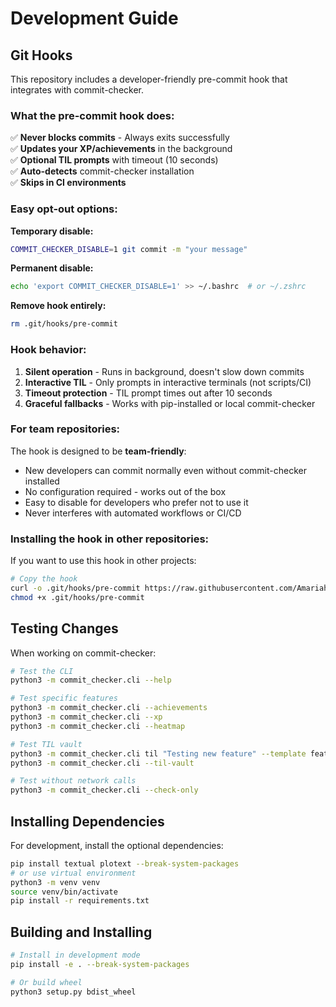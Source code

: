 # Development Guide

## Git Hooks

This repository includes a developer-friendly pre-commit hook that integrates with commit-checker.

### What the pre-commit hook does:

✅ **Never blocks commits** - Always exits successfully  
✅ **Updates your XP/achievements** in the background  
✅ **Optional TIL prompts** with timeout (10 seconds)  
✅ **Auto-detects** commit-checker installation  
✅ **Skips in CI environments**  

### Easy opt-out options:

**Temporary disable:**
```bash
COMMIT_CHECKER_DISABLE=1 git commit -m "your message"
```

**Permanent disable:**
```bash
echo 'export COMMIT_CHECKER_DISABLE=1' >> ~/.bashrc  # or ~/.zshrc
```

**Remove hook entirely:**
```bash
rm .git/hooks/pre-commit
```

### Hook behavior:

1. **Silent operation** - Runs in background, doesn't slow down commits
2. **Interactive TIL** - Only prompts in interactive terminals (not scripts/CI)
3. **Timeout protection** - TIL prompt times out after 10 seconds
4. **Graceful fallbacks** - Works with pip-installed or local commit-checker

### For team repositories:

The hook is designed to be **team-friendly**:
- New developers can commit normally even without commit-checker installed
- No configuration required - works out of the box
- Easy to disable for developers who prefer not to use it
- Never interferes with automated workflows or CI/CD

### Installing the hook in other repositories:

If you want to use this hook in other projects:

```bash
# Copy the hook
curl -o .git/hooks/pre-commit https://raw.githubusercontent.com/AmariahAK/commit-checker/main/.git/hooks/pre-commit
chmod +x .git/hooks/pre-commit
```

## Testing Changes

When working on commit-checker:

```bash
# Test the CLI
python3 -m commit_checker.cli --help

# Test specific features
python3 -m commit_checker.cli --achievements
python3 -m commit_checker.cli --xp
python3 -m commit_checker.cli --heatmap

# Test TIL vault
python3 -m commit_checker.cli til "Testing new feature" --template feature
python3 -m commit_checker.cli --til-vault

# Test without network calls
python3 -m commit_checker.cli --check-only
```

## Installing Dependencies

For development, install the optional dependencies:

```bash
pip install textual plotext --break-system-packages
# or use virtual environment
python3 -m venv venv
source venv/bin/activate
pip install -r requirements.txt
```

## Building and Installing

```bash
# Install in development mode
pip install -e . --break-system-packages

# Or build wheel
python3 setup.py bdist_wheel
```
